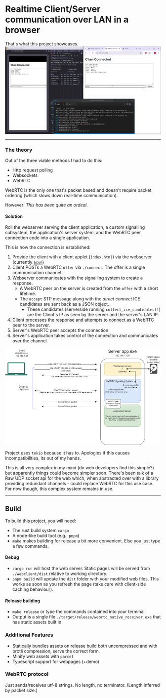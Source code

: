 # Realtime Client/Server communication over LAN in a browser
That's what this project showcases.
![Sample](./docs/README/Operation.png)

------

### The theory
Out of the three viable methods I had to do this:
- Http request polling
- Websockets
- WebRTC

WebRTC is the only one that's packet based and doesn't require packet ordering (which slows down real-time communication).

However: *This has been quite an ordeal.*

#### Solution
Roll the webserver serving the client application, a custom signalling subsystem, the application's server system, and the WebRTC peer connection code into a single application.

This is how the connection is established:
1. Provide the client with a client applet (`index.html`) via the webserver (currently [`axum`](https://github.com/tokio-rs/axum))
2. Client POSTs a WebRTC `offer` via `./connect`. The offer is a single communication channel.
3. Webserver communicates with the signalling system to create a response.
    - A WebRTC peer on the server is created from the `offer` with a short lifetime.
    - The `accept` STP message along with the *direct connect* ICE candidates are sent back as a JSON object.
        - These candidates (serverside running `collect_ice_candidates()`) are the Client's IP as seen by the server and the server's LAN IP.
4. Client processes the response and attempts to connect as a WebRTC peer to the server.
5. Server's WebRTC peer accepts the connection.
6. Server's application takes control of the connection and communicates over the channel.

![](./docs/README/ServerOnWebRTC.png)

Project uses `tokio` because it has to. Apologies if this causes incompatibilities, its out of my hands.

This is all very complex in my mind (do web developers find this simple?) but apparently things could become simpler soon.
There's been talk of a Raw UDP socket api for the web which, when abstracted over with a library providing redundant channels - could replace WebRTC for this use case. For now though, this complex system remains in use.

<!-- TODO: What I wanted, what I needed, what I got -->

-----

## Build
To build this project, you will need:
- The rust build system `cargo`
- A node-like build tool (e.g.: `pnpm`)
- `make` makes building for release a bit more convenient. Else you just type a few commands.

#### Debug
- `cargo run` will host the web server. Static pages will be served from `./webclient/dist` relative to working directory.
- `pnpm build` will update the `dist` folder with your modified web files. This works as soon as you refresh the page (take care with client-side caching behaviour).

#### Release building
- `make release` or type the commands contained into your terminal
- Output is a single file `./target/release/webrtc_native_receiver.exe` that has static assets built in.

### Additional Features
- Statically bundles assets on release build both uncompressed and with brotli compression, serve the correct form.
- Minify web assets with `parcel`
- Typescript support for webpages (+demo)

### WebRTC protocol
Just sends/receives utf-8 strings. No length, no terminator. (Length inferred by packet size.)